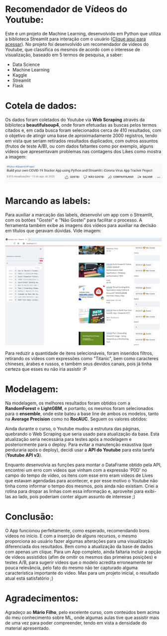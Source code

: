 # Recomendador de Vídeos do Youtube:

Este é um projeto de Machine Learning, desenvolvido em Python que utiliza a biblioteca Streamlit para interação com o usuário ([Clique aqui para acessar](https://recomendador-youtube.herokuapp.com/)). No projeto foi desenvolvido um recomendador de vídeos do Youtube, que classifica os mesmos de acordo com o interesse de visualização, baseado em 5 termos de pesquisa, a saber:
- Data Science
- Machine Learning
- Kaggle
- Streamlit
- Flask

# Cotela de dados:

Os dados foram coletados do Youtube via **Web Scraping** através da biblioteca **beautifulsoup4**, onde foram efetuadas as buscas pelos termos citados e, em cada busca foram selecionados cerca de 410 resultados, com o objetivo de atingir uma base de aproximadamente 2000 registros, tendo em vista que seriam retirados resultados duplicados, com outros assuntos (frutos de teste A/B), ou com dados faltantes como por exemplo, alguns vídeos que apresentavam problemas nas contagens dos Likes como mostra a imagem:

![imagem com bug na contagem dos likes](https://github.com/gleson/projeto-curso-mariofilho/blob/main/bug.jpg)

# Marcando as labels:

Para auxiliar a marcação das labels, desenvolvi um app com o Streamlit, com os botões "Gostei" e "Não Gostei" para facilitar o processo. A ferramenta também exibe as imagens dos vídeos para auxiliar na decisão em títulos que geravam dúvidas. Vide imagem:

![app desenvolvido para auxiliar a marcar as labels como gostei](https://github.com/gleson/projeto-curso-mariofilho/blob/main/marcador.jpg)

Para reduzir a quantidade de itens selecionáveis, foram inseridos filtros, retirando os vídeos com expressões como "Titanic", bem como caracteres chineses, árabes e russos, e também seus devidos canais, pois já tinha certeza que esses eu não iria assistir :P

# Modelagem:

Na modelagem, os melhores resultados foram obtidos com a **RandomForest** e **LightGBM**, e portanto, os mesmos foram selecionados para o **ensemble**, onde este bateu a base line de ambos os modelos, tanto na **Average Precision** como no **RocAUC**. Seguem os valores obtidos:

Ainda durante o curso, o Youtube mudou a estrutura das páginas, quebrando o Web Scraping que seria usado para atualização da base. Esta atualização seria necessária para testes após a modelagem e posteriormente para o deploy. Para evitar a manutenção exaustiva (que perduraria após o deploy), decidi usar a **API do Youtube** para esta tarefa (**Youtube API v3**).

Enquanto desenvolvia as funções para montar o DataFrame obtido pela API, encontrei um erro com vídeos que vinham com a expressão 'P0D' no campo do tempo de vídeo, os itens com esse erro eram vídeos de Lives que estavam agendadas para acontecer, e por esse motivo o Youtube não tinha como informar o tempo dos mesmos, pois ainda não existiam. Criei a rotina para dropar as linhas com essa informação e, aproveitei para exibi-las ao lado, pois poderiam conter algum assunto de interesse ;)

# Conclusão:

O App funcionou perfeitamente, como esperado, recomendando bons vídeos no início. E com a inserção de alguns recursos, o mesmo proporciona ao usuário fazer algumas alterações para uma visualização diferenciada dos resultados. Bem como a atualização da base de dados com apenas um clique. Para um App completo, ainda faltaria incluir a opção de vídeos assistidos (afim de omitir os mesmos das primeiras posições) e testes A/B, para sugerir vídeos que o modelo acredita erroneamente ter pouca relevância, pelo fato do mesmo não ter capturado alguma característica importante do vídeo. Mas para um projeto inicial, o resultado atual está satisfatório ;)

# Agradecimentos:

Agradeço ao **Mário Filho**, pelo excelente curso, com conteúdos bem acima do meu conhecimento sobre ML, onde algumas aulas tive que assistir mais de uma vez para poder compreender, tendo em vista a densidade do material apresentado.
